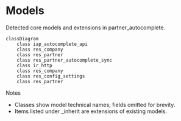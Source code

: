 # Models

Detected core models and extensions in partner_autocomplete.

```mermaid
classDiagram
    class iap_autocomplete_api
    class res_company
    class res_partner
    class res_partner_autocomplete_sync
    class ir_http
    class res_company
    class res_config_settings
    class res_partner
```

Notes
- Classes show model technical names; fields omitted for brevity.
- Items listed under _inherit are extensions of existing models.
